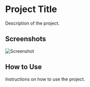 # Project Title

Description of the project.

## Screenshots

![Screenshot](https://example.com/path/to/screenshot.png)

## How to Use

Instructions on how to use the project.

